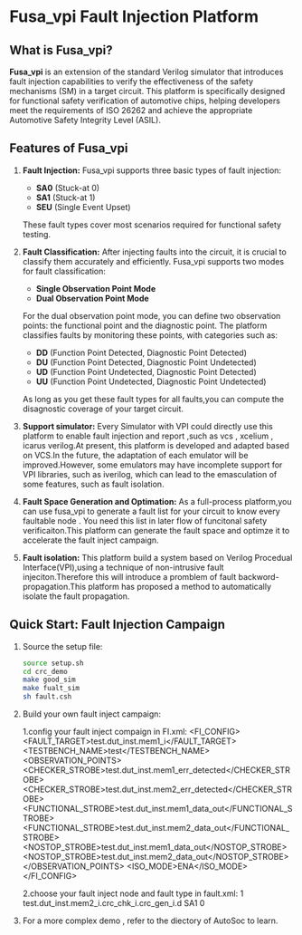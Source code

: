 # Fusa_vpi Fault Injection Platform

## What is Fusa_vpi?
**Fusa_vpi** is an extension of the standard Verilog simulator that introduces fault injection capabilities to verify the effectiveness of the safety mechanisms (SM) in a target circuit. This platform is specifically designed for functional safety verification of automotive chips, helping developers meet the requirements of ISO 26262 and achieve the appropriate Automotive Safety Integrity Level (ASIL).

## Features of Fusa_vpi

1. **Fault Injection:**
   Fusa_vpi supports three basic types of fault injection:
   - **SA0** (Stuck-at 0)
   - **SA1** (Stuck-at 1)
   - **SEU** (Single Event Upset)

   These fault types cover most scenarios required for functional safety testing.

2. **Fault Classification:**
   After injecting faults into the circuit, it is crucial to classify them accurately and efficiently. Fusa_vpi supports two modes for fault classification:
   - **Single Observation Point Mode**
   - **Dual Observation Point Mode**

   For the dual observation point mode, you can define two observation points: the functional point and the diagnostic point. The platform classifies faults by monitoring these points, with categories such as:
   - **DD** (Function Point Detected, Diagnostic Point Detected)
   - **DU** (Function Point Detected, Diagnostic Point Undetected)
   - **UD** (Function Point Undetected, Diagnostic Point Detected)
   - **UU** (Function Point Undetected, Diagnostic Point Undetected)
   
   As long as you get these fault types for all faults,you can compute the disagnostic coverage of your target circuit.
3. **Support simulator:**
Every Simulator with VPI could directly use this platform to enable fault injection and report ,such as vcs , xcelium , icarus verilog.At present, this platform is developed and adapted based on VCS.In the future, the adaptation of each emulator will be improved.However, some emulators may have incomplete support for VPI libraries, such as iverilog, which can lead to the emasculation of some features, such as fault isolation.
4. **Fault Space Generation and Optimation:**
As a full-process platform,you can use fusa_vpi to generate a fault list for your circuit to know every faultable node . You need this list in later flow of funcitonal safety verificaiton.This platform can generate the fault space and optimze it to accelerate the fault inject campaign.
5. **Fault isolation:**
This platform build a system based on Verilog Procedual Interface(VPI),using a technique of non-intrusive fault injeciton.Therefore this will introduce a promblem of fault backword-propagation.This platform has proposed a method to automatically isolate the fault propagation.
## 
## Quick Start: Fault Injection Campaign

1. Source the setup file:
   ```bash
   source setup.sh
   cd crc_demo  
   make good_sim 
   make fualt_sim
   sh fault.csh
2. Build your own fault inject campaign:
   
   1.config your fault inject compaign in FI.xml:
    <FI_CONFIG>
        <FAULT_TARGET>test.dut_inst.mem1_i</FAULT_TARGET>
        <!--<FAULT_TARGET>test.dut_inst.mem2_i</FAULT_TARGET>-->
        <TESTBENCH_NAME>test</TESTBENCH_NAME>
        <OBSERVATION_POINTS>
        <CHECKER_STROBE>test.dut_inst.mem1_err_detected</CHECKER_STROBE>
        <CHECKER_STROBE>test.dut_inst.mem2_err_detected</CHECKER_STROBE>
        <FUNCTIONAL_STROBE>test.dut_inst.mem1_data_out</FUNCTIONAL_STROBE>
        <FUNCTIONAL_STROBE>test.dut_inst.mem2_data_out</FUNCTIONAL_STROBE>
        <!--<FUNCTIONAL_STROBE>test.dut_inst.mem2_i.crc_gen_wr_i.d</FUNCTIONAL_STROBE>-->
        <!--<FUNCTIONAL_STROBE>test.dut_inst.mem2_i.crc_chk_i.rst_n</FUNCTIONAL_STROBE>-->
        <NOSTOP_STROBE>test.dut_inst.mem1_data_out</NOSTOP_STROBE>
        <NOSTOP_STROBE>test.dut_inst.mem2_data_out</NOSTOP_STROBE>
        <!--<NOSTOP_STROBE>test.dut_inst.mem2_i.crc_gen_wr_i.d</NOSTOP_STROBE>-->
        <!--<NOSTOP_STROBE>test.dut_inst.mem2_data_out</NOSTOP_STROBE>-->
        </OBSERVATION_POINTS>
        <ISO_MODE>ENA</ISO_MODE>
    </FI_CONFIG>
    
    2.choose your fault inject node and fault type in fault.xml:
    <INJECT>
        <ID>1</ID>
        <LOCATION>test.dut_inst.mem2_i.crc_chk_i.crc_gen_i.d</LOCATION>
        <TYPE>SA1</TYPE>
        <TIME>0</TIME>
    </INJECT>

3. For a more complex demo , refer to the diectory of AutoSoc to learn.